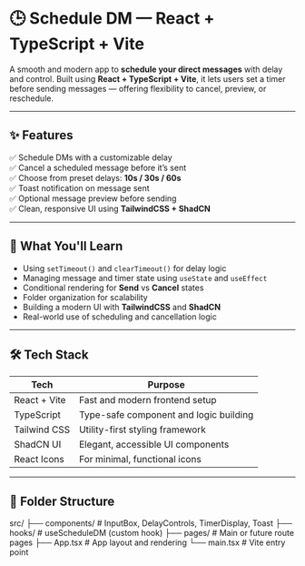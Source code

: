 # 🕒 Schedule DM — React + TypeScript + Vite  
A smooth and modern app to **schedule your direct messages** with delay and control. Built using **React + TypeScript + Vite**, it lets users set a timer before sending messages — offering flexibility to cancel, preview, or reschedule.

---

## ✨ Features

✅ Schedule DMs with a customizable delay  
✅ Cancel a scheduled message before it’s sent  
✅ Choose from preset delays: **10s / 30s / 60s**  
✅ Toast notification on message sent  
✅ Optional message preview before sending  
✅ Clean, responsive UI using **TailwindCSS + ShadCN**

---

## 🧠 What You'll Learn

- Using `setTimeout()` and `clearTimeout()` for delay logic  
- Managing message and timer state using `useState` and `useEffect`  
- Conditional rendering for **Send** vs **Cancel** states  
- Folder organization for scalability  
- Building a modern UI with **TailwindCSS** and **ShadCN**  
- Real-world use of scheduling and cancellation logic

---

## 🛠 Tech Stack

| Tech            | Purpose                                 |
|-----------------|-----------------------------------------|
| React + Vite    | Fast and modern frontend setup          |
| TypeScript      | Type-safe component and logic building  |
| Tailwind CSS    | Utility-first styling framework         |
| ShadCN UI       | Elegant, accessible UI components       |
| React Icons     | For minimal, functional icons           |

---

## 📁 Folder Structure

src/
├── components/ # InputBox, DelayControls, TimerDisplay, Toast
├── hooks/ # useScheduleDM (custom hook)
├── pages/ # Main or future route pages
├── App.tsx # App layout and rendering
└── main.tsx # Vite entry point